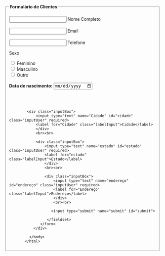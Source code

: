 <!DOCTYPE html>
<html lang="pt-br">
<head>
    <meta charset="UTF-8">
    <meta name="viewport" content="width=device-width, initial-scale=1.0">
    <title>Formulário</title>
    <link rel="stylesheet"  href="style.css">

</head>
<body>
    
 <div class="box">
  <form action="">
   <fieldset>
     <legend><b>Formulário de Clientes</b></legend>
<br>
<div class="inputBox">
    <input type="text" name="nome" id="nome" class="inputUser" required>
    <label for="nome" class="labelInput">Nome Completo</label>
</div>
<br>
<div class="inputBox">
    <input type="text" name="email" id="email" class="inputUser" required>
    <label for="email" class="labelInput">Email</label>
    </div>
    <br>
    <div class="inputBox">
        <input type="tel" name="telefone" id="telefone" class="inputUser" required>
        <label for="telefone" class="labelInput">Telefone</label>
        </div>
        <p>Sexo</p>
        <input type="radio" id="feminino" name="genero" value="feminino" required>
        <label for="">Feminino</label>
        <br>
        <input type="radio" id="masculino" name="genero" value="masculino" required>
        <label for="">Masculino</label>
        <br>
        <input type="radio" id="outro" name="genero" value="outro" required>
        <label for="">Outro</label>
        <br><br>
        <div class="inputBox">
            <label for="data_nascimento"><b>Data de nascimento:</b></label>
            <input type="date" name="data_nascimento" id="data_nascimento" class="inputUser" required>
            </div>
            <br><br><br>

            <div class="inputBox">
                <input type="text" name="Cidade" id="cidade" class="inputUser" required>
                <label for="Cidade" class="labelInput">Cidade</label>
                </div>
                <br><br>
                 
                <div class="inputBox">
                    <input type="text" name="estado" id="estado" class="inputUser" required>
                    <label for="estado" class="labelInput">Estado</label>
                    </div>
                    <br><br>
                    
                    <div class="inputBox">
                        <input type="text" name="endereço" id="endereço" class="inputUser" required>
                        <label for="Endereço" class="labelInput">Endereço</label>
                        </div>
                        <br><br>

                       <input type="submit" name="submit" id="submit">

                     </fieldset>
                  </form>
               </div>

             </body>
           </html>